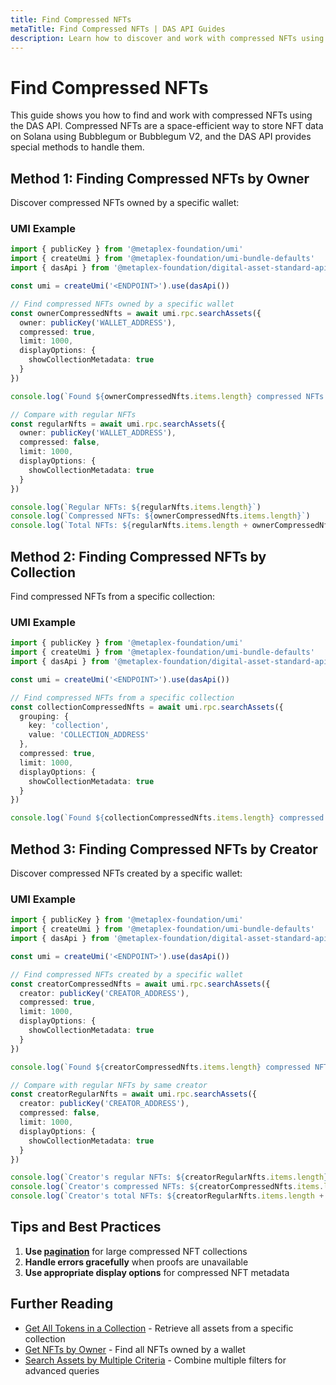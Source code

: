 ```yaml
---
title: Find Compressed NFTs
metaTitle: Find Compressed NFTs | DAS API Guides
description: Learn how to discover and work with compressed NFTs using the DAS API
---
```


# Find Compressed NFTs

This guide shows you how to find and work with compressed NFTs using the DAS API. Compressed NFTs are a space-efficient way to store NFT data on Solana using Bubblegum or Bubblegum V2, and the DAS API provides special methods to handle them.

## Method 1: Finding Compressed NFTs by Owner

Discover compressed NFTs owned by a specific wallet:

### UMI Example

```typescript
import { publicKey } from '@metaplex-foundation/umi'
import { createUmi } from '@metaplex-foundation/umi-bundle-defaults'
import { dasApi } from '@metaplex-foundation/digital-asset-standard-api'

const umi = createUmi('<ENDPOINT>').use(dasApi())

// Find compressed NFTs owned by a specific wallet
const ownerCompressedNfts = await umi.rpc.searchAssets({
  owner: publicKey('WALLET_ADDRESS'),
  compressed: true,
  limit: 1000,
  displayOptions: {
    showCollectionMetadata: true
  }
})

console.log(`Found ${ownerCompressedNfts.items.length} compressed NFTs owned by wallet`)

// Compare with regular NFTs
const regularNfts = await umi.rpc.searchAssets({
  owner: publicKey('WALLET_ADDRESS'),
  compressed: false,
  limit: 1000,
  displayOptions: {
    showCollectionMetadata: true
  }
})

console.log(`Regular NFTs: ${regularNfts.items.length}`)
console.log(`Compressed NFTs: ${ownerCompressedNfts.items.length}`)
console.log(`Total NFTs: ${regularNfts.items.length + ownerCompressedNfts.items.length}`)
```

## Method 2: Finding Compressed NFTs by Collection

Find compressed NFTs from a specific collection:

### UMI Example

```typescript
import { publicKey } from '@metaplex-foundation/umi'
import { createUmi } from '@metaplex-foundation/umi-bundle-defaults'
import { dasApi } from '@metaplex-foundation/digital-asset-standard-api'

const umi = createUmi('<ENDPOINT>').use(dasApi())

// Find compressed NFTs from a specific collection
const collectionCompressedNfts = await umi.rpc.searchAssets({
  grouping: {
    key: 'collection',
    value: 'COLLECTION_ADDRESS'
  },
  compressed: true,
  limit: 1000,
  displayOptions: {
    showCollectionMetadata: true
  }
})

console.log(`Found ${collectionCompressedNfts.items.length} compressed NFTs in collection`)
```

## Method 3: Finding Compressed NFTs by Creator

Discover compressed NFTs created by a specific wallet:

### UMI Example

```typescript
import { publicKey } from '@metaplex-foundation/umi'
import { createUmi } from '@metaplex-foundation/umi-bundle-defaults'
import { dasApi } from '@metaplex-foundation/digital-asset-standard-api'

const umi = createUmi('<ENDPOINT>').use(dasApi())

// Find compressed NFTs created by a specific wallet
const creatorCompressedNfts = await umi.rpc.searchAssets({
  creator: publicKey('CREATOR_ADDRESS'),
  compressed: true,
  limit: 1000,
  displayOptions: {
    showCollectionMetadata: true
  }
})

console.log(`Found ${creatorCompressedNfts.items.length} compressed NFTs created by wallet`)

// Compare with regular NFTs by same creator
const creatorRegularNfts = await umi.rpc.searchAssets({
  creator: publicKey('CREATOR_ADDRESS'),
  compressed: false,
  limit: 1000,
  displayOptions: {
    showCollectionMetadata: true
  }
})

console.log(`Creator's regular NFTs: ${creatorRegularNfts.items.length}`)
console.log(`Creator's compressed NFTs: ${creatorCompressedNfts.items.length}`)
console.log(`Creator's total NFTs: ${creatorRegularNfts.items.length + creatorCompressedNfts.items.length}`)
```

## Tips and Best Practices

1. **Use [pagination](/das-api/guides/pagination)** for large compressed NFT collections
2. **Handle errors gracefully** when proofs are unavailable
3. **Use appropriate display options** for compressed NFT metadata

## Further Reading

- [Get All Tokens in a Collection](/das-api/guides/get-collection-nfts) - Retrieve all assets from a specific collection
- [Get NFTs by Owner](/das-api/guides/get-nfts-by-owner) - Find all NFTs owned by a wallet
- [Search Assets by Multiple Criteria](/das-api/guides/search-by-criteria) - Combine multiple filters for advanced queries 